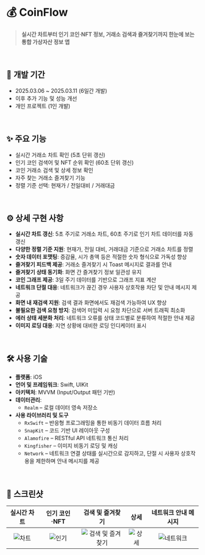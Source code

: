 # 💰 CoinFlow

> **실시간 차트부터 인기 코인·NFT 정보, 거래소 검색과 즐겨찾기까지 한눈에 보는 통합 가상자산 정보 앱**

<br>

## 📆 개발 기간

- 2025.03.06 ~ 2025.03.11 (6일간 개발)  
- 이후 추가 기능 및 성능 개선
- 개인 프로젝트 (1인 개발)

<br>

## ✨ 주요 기능

- 실시간 거래소 차트 확인 (5초 단위 갱신)
- 인기 코인 검색어 및 NFT 순위 확인 (60초 단위 갱신)
- 코인 거래소 검색 및 상세 정보 확인
- 자주 찾는 거래소 즐겨찾기 기능
- 정렬 기준 선택: 현재가 / 전일대비 / 거래대금

<br>

## ⚙️ 상세 구현 사항

- **실시간 차트 갱신**: 5초 주기로 거래소 차트, 60초 주기로 인기 차트 데이터를 자동 갱신  
- **다양한 정렬 기준 지원**: 현재가, 전일 대비, 거래대금 기준으로 거래소 차트를 정렬  
- **숫자 데이터 포맷팅**: 증감율, 시가 총액 등은 적절한 숫자 형식으로 가독성 향상  
- **즐겨찾기 피드백 제공**: 거래소 즐겨찾기 시 Toast 메시지로 결과를 안내  
- **즐겨찾기 상태 동기화**: 화면 간 즐겨찾기 정보 일관성 유지  
- **코인 그래프 제공**: 3일 주기 데이터를 기반으로 그래프 지표 계산  
- **네트워크 단절 대응**: 네트워크가 끊긴 경우 사용자 상호작용 차단 및 안내 메시지 제공  
- **화면 내 재검색 지원**: 검색 결과 화면에서도 재검색 가능하여 UX 향상  
- **불필요한 검색 요청 방지**: 검색어 미입력 시 요청 차단으로 서버 트래픽 최소화  
- **에러 상태 세분화 처리**: 네트워크 오류를 상태 코드별로 분류하여 적절한 안내 제공  
- **이미지 로딩 대응**: 지연 상황에 대비한 로딩 인디케이터 표시 

<br>

## 🛠 사용 기술

- **플랫폼**: iOS
- **언어 및 프레임워크**: Swift, UIKit
- **아키텍처**: MVVM (Input/Output 패턴 기반)
- **데이터관리**:
  - `Realm` – 로컬 데이터 영속 저장소
- **사용 라이브러리 및 도구**
  - `RxSwift` – 반응형 프로그래밍을 통한 비동기 데이터 흐름 처리
  - `SnapKit` – 코드 기반 UI 레이아웃 구성
  - `Alamofire` – RESTful API 네트워크 통신 처리
  - `Kingfisher` – 이미지 비동기 로딩 및 캐싱
  - `Network` – 네트워크 연결 상태를 실시간으로 감지하고, 단절 시 사용자 상호작용을 제한하며 안내 메시지를 제공
    
<br>

## 📸 스크린샷

| 실시간 차트 | 인기 코인·NFT | 검색 및 즐겨찾기 | 상세 | 네트워크 안내 메시지 |
|:--:|:--:|:--:|:--:|:--:|
| ![차트](https://github.com/user-attachments/assets/df76cf36-57da-47de-b0e1-dfb2e8a6681a) | ![인기](https://github.com/user-attachments/assets/eb727141-6b27-4ec2-afa0-dcc4812e45ce) | ![검색 및 즐겨찾기](https://github.com/user-attachments/assets/994a8d45-326c-4cff-954b-c837fe0b7a6a) | ![상세](https://github.com/user-attachments/assets/e11ba6ae-fb9a-4213-8b44-3745911ea74e) | ![네트워크](https://github.com/user-attachments/assets/81687130-a1ac-44bc-a38f-decb2e23f9ad) |





<br>

